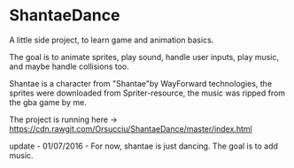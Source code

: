 # ShantaeDance
A little side project, to learn game and animation basics.

The goal is to animate sprites, play sound, handle user inputs, play music, and maybe handle collisions too.

Shantae is a character from "Shantae"by WayForward technologies, the sprites were downloaded from Spriter-resource, the music was ripped 
from the gba game by me.

The project is running here -> https://cdn.rawgit.com/Orsucciu/ShantaeDance/master/index.html

update - 01/07/2016 -
For now, shantae is just dancing. The goal is to add music.

